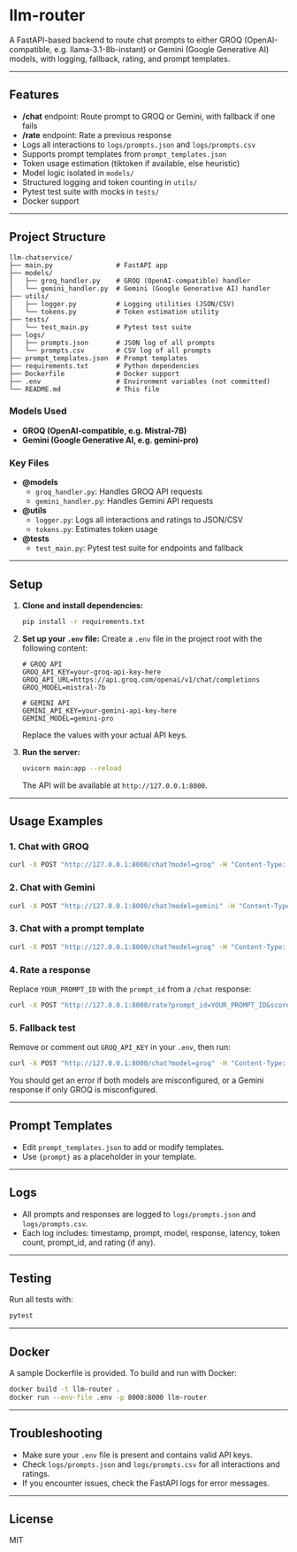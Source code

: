 # llm-router

A FastAPI-based backend to route chat prompts to either GROQ (OpenAI-compatible, e.g. llama-3.1-8b-instant) or Gemini (Google Generative AI) models, with logging, fallback, rating, and prompt templates.

---

## Features
- **/chat** endpoint: Route prompt to GROQ or Gemini, with fallback if one fails
- **/rate** endpoint: Rate a previous response
- Logs all interactions to `logs/prompts.json` and `logs/prompts.csv`
- Supports prompt templates from `prompt_templates.json`
- Token usage estimation (tiktoken if available, else heuristic)
- Model logic isolated in `models/`
- Structured logging and token counting in `utils/`
- Pytest test suite with mocks in `tests/`
- Docker support

---

## Project Structure

```
llm-chatservice/
├── main.py                # FastAPI app
├── models/
│   ├── groq_handler.py    # GROQ (OpenAI-compatible) handler
│   └── gemini_handler.py  # Gemini (Google Generative AI) handler
├── utils/
│   ├── logger.py          # Logging utilities (JSON/CSV)
│   └── tokens.py          # Token estimation utility
├── tests/
│   └── test_main.py       # Pytest test suite
├── logs/
│   ├── prompts.json       # JSON log of all prompts
│   └── prompts.csv        # CSV log of all prompts
├── prompt_templates.json  # Prompt templates
├── requirements.txt       # Python dependencies
├── Dockerfile             # Docker support
├── .env                   # Environment variables (not committed)
└── README.md              # This file
```

### Models Used
- **GROQ (OpenAI-compatible, e.g. Mistral-7B)**
- **Gemini (Google Generative AI, e.g. gemini-pro)**

### Key Files
- **@models**
  - `groq_handler.py`: Handles GROQ API requests
  - `gemini_handler.py`: Handles Gemini API requests
- **@utils**
  - `logger.py`: Logs all interactions and ratings to JSON/CSV
  - `tokens.py`: Estimates token usage
- **@tests**
  - `test_main.py`: Pytest test suite for endpoints and fallback

---

## Setup

1. **Clone and install dependencies:**
   ```bash
   pip install -r requirements.txt
   ```

2. **Set up your `.env` file:**
   Create a `.env` file in the project root with the following content:
   ```env
   # GROQ API
   GROQ_API_KEY=your-groq-api-key-here
   GROQ_API_URL=https://api.groq.com/openai/v1/chat/completions
   GROQ_MODEL=mistral-7b

   # GEMINI API
   GEMINI_API_KEY=your-gemini-api-key-here
   GEMINI_MODEL=gemini-pro
   ```
   Replace the values with your actual API keys.

3. **Run the server:**
   ```bash
   uvicorn main:app --reload
   ```
   The API will be available at `http://127.0.0.1:8000`.

---

## Usage Examples

### 1. Chat with GROQ
```bash
curl -X POST "http://127.0.0.1:8000/chat?model=groq" -H "Content-Type: application/json" -d "{\"prompt\": \"What is the capital of France?\"}"
```

### 2. Chat with Gemini
```bash
curl -X POST "http://127.0.0.1:8000/chat?model=gemini" -H "Content-Type: application/json" -d "{\"prompt\": \"Tell me a joke.\"}"
```

### 3. Chat with a prompt template
```bash
curl -X POST "http://127.0.0.1:8000/chat?model=groq" -H "Content-Type: application/json" -d "{\"prompt\": \"Explain gravity.\", \"template\": \"friendly\"}"
```

### 4. Rate a response
Replace `YOUR_PROMPT_ID` with the `prompt_id` from a `/chat` response:
```bash
curl -X POST "http://127.0.0.1:8000/rate?prompt_id=YOUR_PROMPT_ID&score=5"
```

### 5. Fallback test
Remove or comment out `GROQ_API_KEY` in your `.env`, then run:
```bash
curl -X POST "http://127.0.0.1:8000/chat?model=groq" -H "Content-Type: application/json" -d "{\"prompt\": \"Fallback test.\"}"
```
You should get an error if both models are misconfigured, or a Gemini response if only GROQ is misconfigured.

---

## Prompt Templates
- Edit `prompt_templates.json` to add or modify templates.
- Use `{prompt}` as a placeholder in your template.

---

## Logs
- All prompts and responses are logged to `logs/prompts.json` and `logs/prompts.csv`.
- Each log includes: timestamp, prompt, model, response, latency, token count, prompt_id, and rating (if any).

---

## Testing
Run all tests with:
```bash
pytest
```

---

## Docker
A sample Dockerfile is provided. To build and run with Docker:
```bash
docker build -t llm-router .
docker run --env-file .env -p 8000:8000 llm-router
```

---

## Troubleshooting
- Make sure your `.env` file is present and contains valid API keys.
- Check `logs/prompts.json` and `logs/prompts.csv` for all interactions and ratings.
- If you encounter issues, check the FastAPI logs for error messages.

---

## License
MIT
